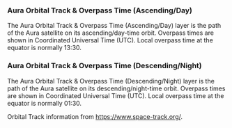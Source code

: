### Aura Orbital Track & Overpass Time (Ascending/Day)
The Aura Orbital Track & Overpass Time (Ascending/Day) layer is the path of the Aura satellite on its ascending/day-time orbit. Overpass times are shown in Coordinated Universal Time (UTC). Local overpass time at the equator is normally 13:30.

### Aura Orbital Track & Overpass Time (Descending/Night)
The Aura Orbital Track & Overpass Time (Descending/Night) layer is the path of the Aura satellite on its descending/night-time orbit. Overpass times are shown in Coordinated Universal Time (UTC). Local overpass time at the equator is normally 01:30.

Orbital Track information from <https://www.space-track.org/>.
